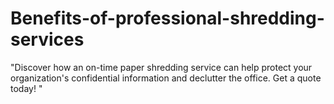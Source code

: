 # Benefits-of-professional-shredding-services
"Discover how an on-time paper shredding service can help protect your organization's confidential information and declutter the office. Get a quote today!                                               "
